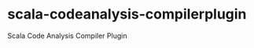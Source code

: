 scala-codeanalysis-compilerplugin
=================================

Scala Code Analysis Compiler Plugin